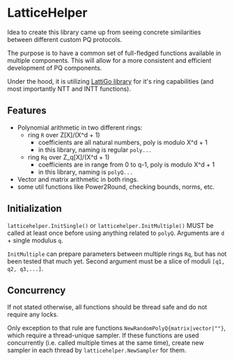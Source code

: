 # LatticeHelper

Idea to create this library came up from seeing concrete similarities between different custom PQ protocols.

The purpose is to have a common set of full-fledged functions available in multiple components. This will allow for a more consistent and efficient development of PQ components.

Under the hood, it is utilizing [LattiGo library](https://github.com/tuneinsight/lattigo) for it's ring capabilities (and most importantly NTT and INTT functions).

## Features

- Polynomial arithmetic in two different rings:
    - ring `R` over Z[X]/(X^d + 1)
        - coefficients are all natural numbers, poly is modulo X^d + 1
        - in this library, naming is regular `poly...`
    - ring `Rq` over Z_q[X]/(X^d + 1)
        - coefficients are in range from 0 to q-1, poly is modulo X^d + 1
        - in this library, naming is `polyQ...`
- Vector and matrix arithmetic in both rings.
- some util functions like Power2Round, checking bounds, norms, etc.

## Initialization

`latticehelper.InitSingle()` or `latticehelper.InitMultiple()` MUST be called at least once before using anything related to `polyQ`. Arguments are `d` \+ single modulus `q`.

`InitMultiple` can prepare parameters between multiple rings `Rq`, but has not been tested that much yet. Second argument must be a slice of moduli `[q1, q2, q3,...]`. 

## Concurrency

If not stated otherwise, all functions should be thread safe and do not require any locks.

Only exception to that rule are functions `NewRandomPolyQ{matrix|vector|""}`, which require a thread-unique sampler. If these functions are used concurrently (i.e. called multiple times at the same time), create new sampler in each thread by `latticehelper.NewSampler` for them.
